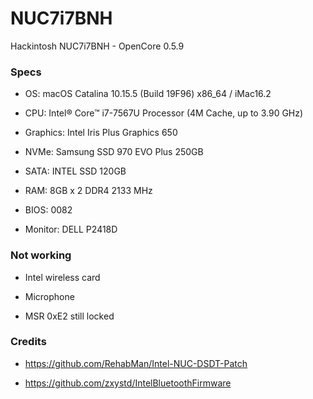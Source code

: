 # NUC7i7BNH
Hackintosh NUC7i7BNH - OpenCore 0.5.9

### Specs
+ OS: macOS Catalina 10.15.5 (Build 19F96) x86_64 / iMac16.2

+ CPU: Intel® Core™ i7-7567U Processor (4M Cache, up to 3.90 GHz)

+ Graphics: Intel Iris Plus Graphics 650

+ NVMe: Samsung SSD 970 EVO Plus 250GB

+ SATA: INTEL SSD 120GB

+ RAM: 8GB x 2 DDR4 2133 MHz

+ BIOS: 0082

+ Monitor: DELL P2418D


### Not working

+ Intel wireless card

+ Microphone

+ MSR 0xE2 still locked

### Credits

+ https://github.com/RehabMan/Intel-NUC-DSDT-Patch

+ https://github.com/zxystd/IntelBluetoothFirmware
